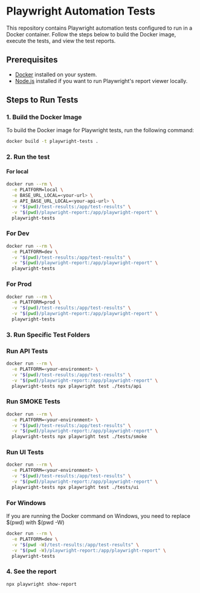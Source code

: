 # Playwright Automation Tests

This repository contains Playwright automation tests configured to run in a Docker container. Follow the steps below to build the Docker image, execute the tests, and view the test reports.

## Prerequisites

- [Docker](https://www.docker.com/) installed on your system.
- [Node.js](https://nodejs.org/) installed if you want to run Playwright's report viewer locally.

## Steps to Run Tests

### 1. Build the Docker Image

To build the Docker image for Playwright tests, run the following command:

```bash
docker build -t playwright-tests .
```

### 2. Run the test 

#### For local

```bash
docker run --rm \
  -e PLATFORM=local \
  -e BASE_URL_LOCAL=<your-url> \
  -e API_BASE_URL_LOCAL=<your-api-url> \
  -v "$(pwd)/test-results:/app/test-results" \
  -v "$(pwd)/playwright-report:/app/playwright-report" \
  playwright-tests

```
### For Dev

```bash
docker run --rm \
  -e PLATFORM=dev \
  -v "$(pwd)/test-results:/app/test-results" \
  -v "$(pwd)/playwright-report:/app/playwright-report" \
  playwright-tests

```
### For Prod

```bash
docker run --rm \
  -e PLATFORM=prod \
  -v "$(pwd)/test-results:/app/test-results" \
  -v "$(pwd)/playwright-report:/app/playwright-report" \
  playwright-tests

```
### 3. Run Specific Test Folders

### Run API Tests

```bash
docker run --rm \
  -e PLATFORM=<your-environment> \
  -v "$(pwd)/test-results:/app/test-results" \
  -v "$(pwd)/playwright-report:/app/playwright-report" \
  playwright-tests npx playwright test ./tests/api

```
### Run SMOKE Tests

```bash
docker run --rm \
  -e PLATFORM=<your-environment> \
  -v "$(pwd)/test-results:/app/test-results" \
  -v "$(pwd)/playwright-report:/app/playwright-report" \
  playwright-tests npx playwright test ./tests/smoke

```

### Run UI Tests

```bash
docker run --rm \
  -e PLATFORM=<your-environment> \
  -v "$(pwd)/test-results:/app/test-results" \
  -v "$(pwd)/playwright-report:/app/playwright-report" \
  playwright-tests npx playwright test ./tests/ui

```
### For Windows

If you are running the Docker command on Windows, you need to replace $(pwd) with $(pwd -W)

```bash
docker run --rm \
  -e PLATFORM=dev \
  -v "$(pwd -W)/test-results:/app/test-results" \
  -v "$(pwd -W)/playwright-report:/app/playwright-report" \
  playwright-tests

```

### 4. See the report

```bash
npx playwright show-report

```


